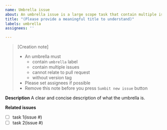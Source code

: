 ```yaml
---
name: Umbrella issue
about: An umbrella issue is a large scope task that contain multiple issues.
title: "(Please provide a meaningful title to understand)"
labels: umbrella
assignees: ''

---
```


> [Creation note]
> * An umbrella must
>   * contain `umbrella` label
>   * contain multiple issues
>   * cannot relate to pull request
>   * without version tag 
> * Please set assignees if possible
> * Remove this note before you press `Sumbit new issue` button

**Description**
A clear and concise description of what the umbrella is.

**Related issues**

- [ ] task 1(issue #)
- [ ] task 2(issue #)